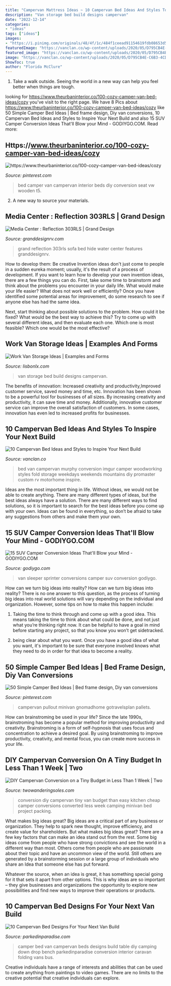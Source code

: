 ```yaml
---
title: "Campervan Mattress Ideas ~ 10 Campervan Bed Ideas And Styles To Inspire Your Next Build"
description: "Van storage bed build designs campervan"
date: "2022-12-14"
categories:
- "ideas"
tags: ["ideas"]
images:
- "https://i.pinimg.com/originals/48/4f/1c/484f1ceead91154619fdb08653d5aca9.jpg"
featuredImage: "https://vanclan.co/wp-content/uploads/2020/05/D795CB4E-C6B3-4CD4-BE16-FA5DFFB54402-685x1024.jpeg"
featured_image: "https://vanclan.co/wp-content/uploads/2020/05/D795CB4E-C6B3-4CD4-BE16-FA5DFFB54402-685x1024.jpeg"
image: "https://vanclan.co/wp-content/uploads/2020/05/D795CB4E-C6B3-4CD4-BE16-FA5DFFB54402-685x1024.jpeg"
ShowToc: true
author: "Florida McClure"
---
```



1. Take a walk outside. Seeing the world in a new way can help you feel better when things are tough.

	

		
looking for https://www.theurbaninterior.co/100-cozy-camper-van-bed-ideas/cozy you've visit to the right page. We have 8 Pics about https://www.theurbaninterior.co/100-cozy-camper-van-bed-ideas/cozy like 50 Simple Camper Bed Ideas | Bed frame design, Diy van conversions, 10 Campervan Bed Ideas and Styles to Inspire Your Next Build and also 15 SUV Camper Conversion Ideas That&#039;ll Blow your Mind - GODIYGO.COM. Read more:
		
    
## Https://www.theurbaninterior.co/100-cozy-camper-van-bed-ideas/cozy

<img loading=lazy src="https://i.pinimg.com/originals/48/4f/1c/484f1ceead91154619fdb08653d5aca9.jpg" onerror="this.onerror=null;this.src='https://tse1.mm.bing.net/th?id=OIP.eucABZKO4C9R_Y4AHqiCUwHaFj&amp;pid=15.1';" alt="https://www.theurbaninterior.co/100-cozy-camper-van-bed-ideas/cozy">

_Source: pinterest.com_

>bed camper van campervan interior beds diy conversion seat vw wooden t5. 

	

2. A new way to source your materials.

    
## Media Center : Reflection 303RLS | Grand Design

<img loading=lazy src="https://www.granddesignrv.com/sites/default/files/media-assets/303RLS-sofa-bed.jpg" onerror="this.onerror=null;this.src='https://tse3.mm.bing.net/th?id=OIP.kY0jdfFZ5cWLX_9lBqFOCgHaE7&amp;pid=15.1';" alt="Media Center : Reflection 303RLS | Grand Design">

_Source: granddesignrv.com_

>grand reflection 303rls sofa bed hide water center features granddesignrv. 

	

How to develop them: Be creative
Invention ideas don't just come to people in a sudden eureka moment; usually, it's the result of a process of development. If you want to learn how to develop your own invention ideas, there are a few things you can do. 
First, take some time to brainstorm and think about the problems you encounter in your daily life. What would make your life easier? What does not work well or efficiently? Once you have identified some potential areas for improvement, do some research to see if anyone else has had the same idea. 

Next, start thinking about possible solutions to the problem. How could it be fixed? What would be the best way to achieve this? Try to come up with several different ideas, and then evaluate each one. Which one is most feasible? Which one would be the most effective?

    
## Work Van Storage Ideas | Examples And Forms

<img loading=lazy src="https://www.parkedinparadise.com/wp-content/uploads/VanlifeBed.jpg" onerror="this.onerror=null;this.src='https://tse3.mm.bing.net/th?id=OIP.4kWJozYQFwhSlbpgDQ1d-QHaHa&amp;pid=15.1';" alt="Work Van Storage Ideas | Examples and Forms">

_Source: lisbonlx.com_

>van storage bed build designs campervan. 

	

The benefits of innovation: Increased creativity and productivity,Improved customer service, saved money and time, etc.
Innovation has been shown to be a powerful tool for businesses of all sizes. By increasing creativity and productivity, it can save time and money. Additionally, innovative customer service can improve the overall satisfaction of customers. In some cases, innovation has even led to increased profits for businesses.

    
## 10 Campervan Bed Ideas And Styles To Inspire Your Next Build

<img loading=lazy src="https://vanclan.co/wp-content/uploads/2020/05/D795CB4E-C6B3-4CD4-BE16-FA5DFFB54402-685x1024.jpeg" onerror="this.onerror=null;this.src='https://tse1.mm.bing.net/th?id=OIP.sh-4jVFux4WU_Hk7-K1vxwHaLE&amp;pid=15.1';" alt="10 Campervan Bed Ideas and Styles to Inspire Your Next Build">

_Source: vanclan.co_

>bed van campervan murphy conversion imgur camper woodworking styles fold storage weekdays weekends mountains diy promaster custom rv motorhome inspire. 

	

Ideas are the most important thing in life. Without ideas, we would not be able to create anything. There are many different types of ideas, but the best ideas always have a solution. There are many different ways to find solutions, so it is important to search for the best ideas before you come up with your own. Ideas can be found in everything, so don’t be afraid to take any suggestions from others and make them your own.

    
## 15 SUV Camper Conversion Ideas That&#039;ll Blow Your Mind - GODIYGO.COM

<img loading=lazy src="https://i0.wp.com/godiygo.com/wp-content/uploads/2017/11/sprinter-van-sleeper-conversions.jpg?resize=640%2C853" onerror="this.onerror=null;this.src='https://tse4.mm.bing.net/th?id=OIP.Je9I9wQXdUs9TxfZN5hiPgHaJ3&amp;pid=15.1';" alt="15 SUV Camper Conversion Ideas That&#039;ll Blow your Mind - GODIYGO.COM">

_Source: godiygo.com_

>van sleeper sprinter conversions camper suv conversion godiygo. 

	

How can we turn big ideas into reality?
How can we turn big ideas into reality? There is no one answer to this question, as the process of turning big ideas into real world solutions will vary depending on the individual and organization. However, some tips on how to make this happen include:
1) Taking the time to think through and come up with a good idea. This means taking the time to think about what could be done, and not just what you’re thinking right now. It can be helpful to have a goal in mind before starting any project, so that you know you won’t get sidetracked.

2) being clear about what you want. Once you have a good idea of what you want, it's important to be sure that everyone involved knows what they need to do in order for that idea to become a reality.

    
## 50 Simple Camper Bed Ideas | Bed Frame Design, Diy Van Conversions

<img loading=lazy src="https://i.pinimg.com/originals/5d/79/5a/5d795ada2350200caddae54ebe65e43f.jpg" onerror="this.onerror=null;this.src='https://tse1.mm.bing.net/th?id=OIP.O4dwFWSOc_WpzGXy-l5XpgHaEq&amp;pid=15.1';" alt="50 Simple Camper Bed Ideas | Bed frame design, Diy van conversions">

_Source: pinterest.com_

>campervan pullout minivan gnomadhome gotravelsplan pallets. 

	

How can brainstroming be used in your life?
Since the late 1990s, brainstroming has become a popular method for improving productivity and creativity. Brainstroming is a form of self-hypnosis that uses focus and concentration to achieve a desired goal. By using brainstroming to improve productivity, creativity, and mental focus, you can create more success in your life.

    
## DIY Campervan Conversion On A Tiny Budget In Less Than 1 Week | Two

<img loading=lazy src="https://images.squarespace-cdn.com/content/v1/5475c689e4b05a135b085d65/1542618743596-FPLOHNUHR3F6GZEYR6AM/ke17ZwdGBToddI8pDm48kHbiX_oRIAwjR2DjJTidV8IUqsxRUqqbr1mOJYKfIPR7LoDQ9mXPOjoJoqy81S2I8N_N4V1vUb5AoIIIbLZhVYy7Mythp_T-mtop-vrsUOmeInPi9iDjx9w8K4ZfjXt2dqOEsifexA3U0hOaW_x0nKBZBc_XQTtV8q0N2_MJvslZ3WUfc_ZsVm9Mi1E6FasEnQ/Cheap%2Band%2Beasy%2BDIY%2BCampervan%2Bconversion%2B(7).jpg" onerror="this.onerror=null;this.src='https://tse1.mm.bing.net/th?id=OIP.cvDDUakVSYyvMvTunEhGnQHaE6&amp;pid=15.1';" alt="DIY Campervan Conversion on a Tiny Budget in Less Than 1 Week | Two">

_Source: twowanderingsoles.com_

>conversion diy campervan tiny van budget than easy kitchen cheap camper conversions converted less week camping minivan bed project packing. 

	

What makes big ideas great?
Big ideas are a critical part of any business or organization. They help to spark new thought, improve efficiency, and create value for shareholders. But what makes big ideas great? There are a few key factors that can make an idea stand out from the rest.
Some big ideas come from people who have strong convictions and see the world in a different way than most. Others come from people who are passionate about their topic and have an uncommon view of the world. Still others are generated by a brainstorming session or a large group of individuals who share an Idea that someone else has put forward.

Whatever the source, when an idea is great, it has something special going for it that sets it apart from other options. This is why ideas are so important – they give businesses and organizations the opportunity to explore new possibilities and find new ways to improve their operations or products.

    
## 10 Campervan Bed Designs For Your Next Van Build

<img loading=lazy src="https://www.parkedinparadise.com/wp-content/uploads/TableTopDesign.jpg" onerror="this.onerror=null;this.src='https://tse4.mm.bing.net/th?id=OIP.hWBtYBNW5viM5uBSBdUEYQHaHa&amp;pid=15.1';" alt="10 Campervan Bed Designs For Your Next Van Build">

_Source: parkedinparadise.com_

>camper bed van campervan beds designs build table diy camping down drop bench parkedinparadise conversion interior caravan folding vans bus. 

	

Creative individuals have a range of interests and abilities that can be used to create anything from paintings to video games. There are no limits to the creative potential that creative individuals can explore.

